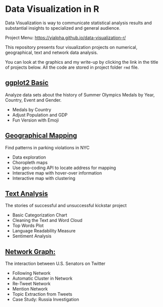 # Data Visualization in R
Data Visualization is way to communicate statistical analysis results and substantial insights to specialized and general audience.

Project Menu: https://yialpha.github.io/data-visualization-r/

This repository presents four visualization projects on numerical, geographical, text and network data analysis.

You can look at the graphics and my write-up by clicking the link in the title of projects below. All the code are stored in project folder `rmd` file.

## [ggplot2 Basic](https://yialpha.github.io/data-visualization-r/ggplot2-basics/)

Analyze data sets about the history of Summer Olympics Medals by Year, Country, Event and Gender.

- Medals by Country
- Adjust Population and GDP
- Fun Version with Emoji

## [Geographical Mapping](https://yialpha.github.io/data-visualization-r/geo-mapping/)

Find patterns in parking violations in NYC

- Data exploration
- Choropleth maps
- Use geo-coding API to locate address for mapping
- Interactive map with hover-over information
- Interactive map with clustering

## [Text Analysis](https://yialpha.github.io/data-visualization-r/visualize-text/)

The stories of successful and unsuccessful kickstar project

- Basic Categorization Chart
- Cleaning the Text and Word Cloud
- Top Words Plot
- Language Readability Measure
- Sentiment Analysis

## [Network Graph:](https://yialpha.github.io/data-visualization-r/network-graph/) 

The interaction between U.S. Senators on Twitter

- Following Network
- Automatic Cluster in Network
- Re-Tweet Network
- Mention Network
- Topic Extraction from Tweets
- Case Study: Russia Investigation